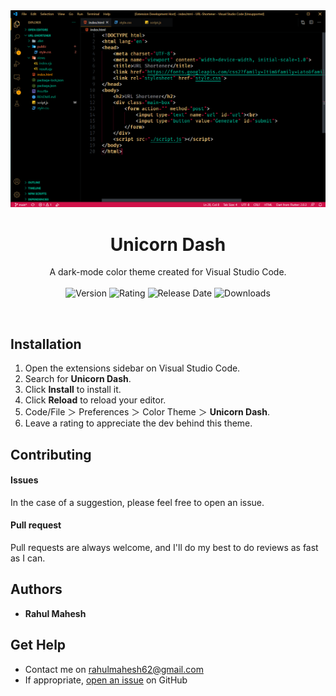<img src="https://github.com/RahulMahesh62/Unicorn-Dash/blob/main/unicorn-dash.png?raw=true" alt="Application Screenshot" />


<div align="center">

# Unicorn Dash
A dark-mode color theme created for Visual Studio Code.
<br/><br/>
<img src="https://img.shields.io/visual-studio-marketplace/v/RahulMahesh.unicorn-dash" alt="Version" />
<img src="https://img.shields.io/visual-studio-marketplace/stars/RahulMahesh.unicorn-dash" alt="Rating" />
<img src="https://img.shields.io/visual-studio-marketplace/release-date/RahulMahesh.unicorn-dash" alt="Release Date" />
<img src="https://img.shields.io/visual-studio-marketplace/d/RahulMahesh.unicorn-dash" alt="Downloads" />

</div>
<br/>

## Installation

1. Open the extensions sidebar on Visual Studio Code.
2. Search for **Unicorn Dash**.
3. Click **Install** to install it.
4. Click **Reload** to reload your editor.
5. Code/File ＞ Preferences ＞ Color Theme ＞ **Unicorn Dash**.
6. Leave a rating to appreciate the dev behind this theme.


## Contributing

#### Issues
In the case of a suggestion, please feel free to open an issue.

#### Pull request
Pull requests are always welcome, and I'll do my best to do reviews as fast as I can.

## Authors

* **Rahul Mahesh**

## Get Help
- Contact me on rahulmahesh62@gmail.com
- If appropriate, [open an issue](https://github.com/this/project/issues) on GitHub
